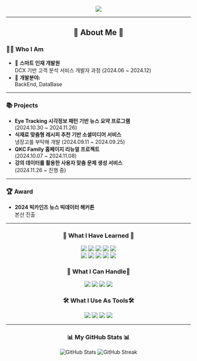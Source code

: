 <p align='center'>
<img src="https://capsule-render.vercel.app/api?type=cylinder&color=gradient&height=300&section=header&text=Hoon's%20Code&fontSize=70&fontColor=FFFFFF" />
<p>
<hr>

<h2 align="center">🚀 About Me 🚀</h2>


### 👩‍💻 **Who I Am**
- 🔭 **스마트 인재 개발원**  
   DCX 기반 고객 분석 서비스 개발자 과정 (2024.06 ~ 2024.12)  
- 🌱 **개발분야:**  
   BackEnd, DataBase

---

### 📚 **Projects**
- **Eye Tracking 시각정보 패턴 기반 뉴스 요약 프로그램**  
  (2024.10.30 ~ 2024.11.26)  
- **식재료 맞춤형 레시피 추천 기반 소셜미디어 서비스**  
  냉장고를 부탁해 개발 (2024.09.11 ~ 2024.09.25)  
- **QKC Family 홈페이지 리뉴얼 프로젝트**  
  (2024.10.07 ~ 2024.11.08)  
- **강의 데이터를 활용한 사용자 맞춤 문제 생성 서비스**  
  (2024.11.26 ~ 진행 중)

---

### 🏆 **Award**
- **2024 빅카인즈 뉴스 빅데이터 해커톤**  
  본선 진출



<hr>
<h3 align="center">
 🌱 What I Have Learned 🌱 
</h3>
<p align="center">
  <img src="https://img.shields.io/badge/Java-007396?style=for-the-badge&logo=Java&logoColor=white" />
  <img src="https://img.shields.io/badge/Python-3776AB?style=for-the-badge&logo=Python&logoColor=white" />
  <img src="https://img.shields.io/badge/HTML-E34F26?style=for-the-badge&logo=HTML5&logoColor=white" />
  <img src="https://img.shields.io/badge/CSS-1572B6?style=for-the-badge&logo=CSS3&logoColor=white" />
  <img src="https://img.shields.io/badge/JavaScript-F7DF1E?style=for-the-badge&logo=JavaScript&logoColor=black" />
  <br>
  <img src="https://img.shields.io/badge/MySQL-4479A1?style=for-the-badge&logo=MySQL&logoColor=white" />
  <img src="https://img.shields.io/badge/Linux-FCC624?style=for-the-badge&logo=Linux&logoColor=black" />
  <img src="https://img.shields.io/badge/Spring_Boot-6DB33F?style=for-the-badge&logo=Spring-Boot&logoColor=white" />
  <img src="https://img.shields.io/badge/Machine_Learning-0096FF?style=for-the-badge&logo=TensorFlow&logoColor=white" />
  <img src="https://img.shields.io/badge/Deep_Learning-FF6F61?style=for-the-badge&logo=PyTorch&logoColor=white" />
</p>


<h3 align="center">
🚀 What I Can Handle🚀
</h3>
<p align="center">
  <img src="https://img.shields.io/badge/Java-007396?style=for-the-badge&logo=Java&logoColor=white" />
  <img src="https://img.shields.io/badge/Python-3776AB?style=for-the-badge&logo=Python&logoColor=white" />
  <img src="https://img.shields.io/badge/MySQL-4479A1?style=for-the-badge&logo=MySQL&logoColor=white" />
  <img src="https://img.shields.io/badge/Spring_Boot-6DB33F?style=for-the-badge&logo=Spring-Boot&logoColor=white" />
</p>


<h3 align="center">
🛠 What I Use As Tools🛠
</h3>
<p align="center">
  <img src="https://img.shields.io/badge/GitHub-181717?style=for-the-badge&logo=GitHub&logoColor=white" />
  <img src="https://img.shields.io/badge/Notion-000000?style=for-the-badge&logo=Notion&logoColor=white" />
  <img src="https://img.shields.io/badge/Discord-5865F2?style=for-the-badge&logo=Discord&logoColor=white" />
  <img src="https://img.shields.io/badge/Velog-20C997?style=for-the-badge&logo=Velog&logoColor=white" />
</p>

---


<h3 align="center">📊 My GitHub Stats 📊</h3>

<p align="center">
  <img src="https://github-readme-stats.vercel.app/api?username=jjeonghun&show_icons=true&theme=radical" alt="GitHub Stats"/>
  <img src="https://github-readme-streak-stats.herokuapp.com/?user=jjeonghun&theme=radical" alt="GitHub Streak"/>
</p>












